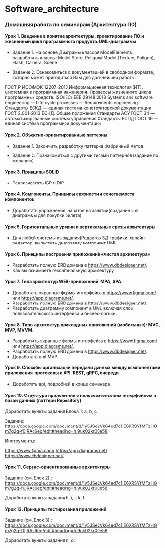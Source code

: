 # Software_architecture
### Домашняя работа по семинарам (Архитектура ПО)
#### Урок 1. Введение в понятие архитектуры, проектирование ПО и жизненный цикл программного продукта. UML-диаграммы
* Задание 1. На основе Диаграмы классов ModelElements, разработать классы: Model Store, PoligonalModel (Texture, Poligon), Flash, Camera, Scene

* Задание 2. Ознакомиться с документацией в свободном формате, которая может пригодиться Вам для дальнейшей работы:

ГОСТ Р ИСО/МЭК 12207-2010 Информационная технология (ИТ). Системная и программная инженерия. Процессы жизненного цикла программных средств.
ISO/IEC/IEEE 29148:2018 Systems and software engineering — Life cycle processes — Requirements engineering
Стандарты ЕСКД — единая система конструкторской документации
ГОСТ 2.001-2013 ЕСКД. Общие положения
Стандарты АСУ ГОСТ 34 — автоматизированные системы управления
Стандарты ЕСПД ГОСТ 19 — единая система программной документации

#### Урок 2. Объектно-ориентированные паттерны
* Задание 1. Закончить разработку паттерна Фабричный метод

* Задание 2. Познакомиться с другими типами паттернов (задание по желанию)


#### Урок 3. Принципы SOLID
* Реализивотать ISP и DIP

#### Урок 4. Компоненты. Принципы связности и сочетаемости компонентов
* Доработать упражнение, начатое на занятии(создание uml диаграммы для покупки билета)

#### Урок 5. Горизонтальные уровни и вертикальные срезы архитектуры
* Для любой системы из задания(Редактор 3Д графики, онлайн-редактор) выпустить диаграмму компонент UML.

#### Урок 6. Принципы построения приложений «чистая архитектура»
* Разработать полную ERD домена в https://www.dbdesigner.net/.
* Как вы понимаете гексагональную архитектуру

#### Урок 7. Типа архитектур WEB-приложений: MPA, SPA.
* Доработать экранные формы интерфейса в https://www.figma.com/ или https://app.diagrams.net/.
* Разработать полную ERD домена в https://www.dbdesigner.net/.
* Разработать диаграмму компонент в UML включая слои пользовательского интерфейса и бизнес-логики.

#### Урок 8. Типы архитектур прикладных приложений (мобильные): MVC, MVP, MVVM.
* Разработать экранные формы интерфейса в https://www.figma.com/ или https://app.diagrams.net/.
* Разработать полную ERD домена в https://www.dbdesigner.net/.
* Доработать uml MVP.

#### Урок 9. Способы организации передачи данных между компонентами приложения, протоколы и API. REST, gRPC, очереди
* Доработать api, подробней в конце семинара

#### Урок 10. Структура приложения с пользовательским интерфейсом и базой данных (паттерн Repository)
Доработать пункты задания Блока 1: a, b, c

Задание: https://docs.google.com/document/d/1y5JSe2Vk64ed7c1IE6XRSYfMTzHGm7g2q-f0jRAo6eg/edit#heading=h.9uk02kr00e58

Инструменты:

https://www.figma.com/
https://app.diagrams.net/
https://www.dbdesigner.net/

#### Урок 11. Сервис-ориентированные архитектуры
Задание (см. Блок 2) : https://docs.google.com/document/d/1y5JSe2Vk64ed7c1IE6XRSYfMTzHGm7g2q-f0jRAo6eg/edit#heading=h.9uk02kr00e58

Доработать пункты задания h, i, j, k, l.


#### Урок 12. Принципы тестирования приложений
Задание (см. Блок 3) : https://docs.google.com/document/d/1y5JSe2Vk64ed7c1IE6XRSYfMTzHGm7g2q-f0jRAo6eg/edit#heading=h.9uk02kr00e58

Доработать пункты задания n, o.

